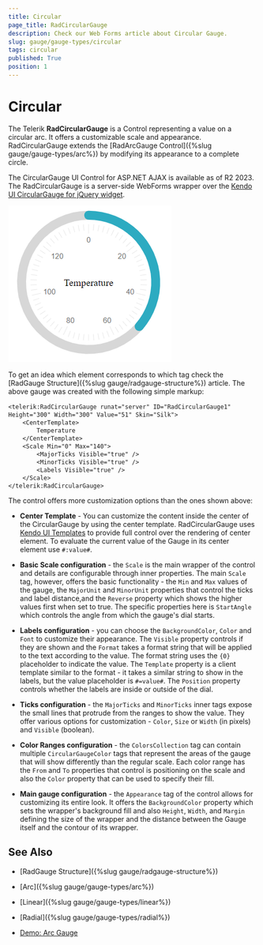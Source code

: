 ```yaml
---
title: Circular
page_title: RadCircularGauge
description: Check our Web Forms article about Circular Gauge.
slug: gauge/gauge-types/circular
tags: circular
published: True
position: 1
---
```


# Circular

The Telerik **RadCircularGauge** is a Control representing a value on a circular arc. It offers a customizable scale and appearance. RadCircularGauge extends the [RadArcGauge Control]({%slug gauge/gauge-types/arc%}) by modifying its appearance to a complete circle.

The CircularGauge UI Control for ASP.NET AJAX is available as of R2 2023. The RadCircularGauge is a server-side WebForms wrapper over the [Kendo UI CircularGauge for jQuery widget](https://docs.telerik.com/kendo-ui/controls/gauges/circulargauge/overview).

![gauge-circular-gauge-thermometer-example](images/gauge-circular-gauge-thermometer.png)

To get an idea which element corresponds to which tag check the [RadGauge Structure]({%slug gauge/radgauge-structure%}) article. The above gauge was created with the following simple markup:

````ASP.NET
<telerik:RadCircularGauge runat="server" ID="RadCircularGauge1" Height="300" Width="300" Value="51" Skin="Silk">
    <CenterTemplate>
        Temperature
    </CenterTemplate>
    <Scale Min="0" Max="140">
        <MajorTicks Visible="true" />
        <MinorTicks Visible="true" />
        <Labels Visible="true" />
    </Scale>
</telerik:RadCircularGauge>
````

The control offers more customization options than the ones shown above:

* **Center Template** - You can customize the content inside the center of the CircularGauge by using the center template.  RadCircularGauge uses [Kendo UI Templates](https://docs.telerik.com/kendo-ui/framework/templates/overview) to provide full control over the rendering of center element. To evaluate the current value of the Gauge in its center element use `#:value#`.

* **Basic Scale configuration** - the `Scale` is the main wrapper of the control and details are configurable through inner properties. The main `Scale` tag, however, offers the basic functionality - the `Min` and `Max` values of the gauge, the `MajorUnit` and `MinorUnit` properties that control the ticks and label distance,and the `Reverse` property which shows the higher values first when set to true. The specific properties here is `StartAngle` which controls the angle from which the gauge's dial starts.

* **Labels configuration** - you can choose the `BackgroundColor`, `Color` and `Font` to customize their appearance. The `Visible` property controls if they are shown and the `Format` takes a format string that will be applied to the text according to the value. The format string uses the `{0}` placeholder to indicate the value. The `Template` property is a client template similar to the format - it takes a similar string to show in the labels, but the value placeholder is `#=value#`. The `Position` property controls whether the labels are inside or outside of the dial.

* **Ticks configuration** - the `MajorTicks` and `MinorTicks` inner tags expose the small lines that protrude from the ranges to show the value. They offer various options for customization - `Color`, `Size` or `Width` (in pixels) and `Visible` (boolean).

* **Color Ranges configuration** - the `ColorsCollection` tag can contain multiple `CircularGaugeColor` tags that represent the areas of the gauge that will show differently than the regular scale. Each color range has the `From` and `To` properties that control is positioning on the scale and also the `Color` property that can be used to specify their fill.

* **Main gauge configuration** - the `Appearance` tag of the control allows for customizing its entire look. It offers the `BackgroundColor` property which sets the wrapper's background fill and also `Height`, `Width`, and `Margin` defining the size of the wrapper and the distance between the Gauge itself and the contour of its wrapper.

## See Also

 * [RadGauge Structure]({%slug gauge/radgauge-structure%})
 
 * [Arc]({%slug gauge/gauge-types/arc%})

 * [Linear]({%slug gauge/gauge-types/linear%})

 * [Radial]({%slug gauge/gauge-types/radial%})

 * [Demo: Arc Gauge](https://demos.telerik.com/aspnet-ajax/gauge/examples/types/circular/defaultcs.aspx)
